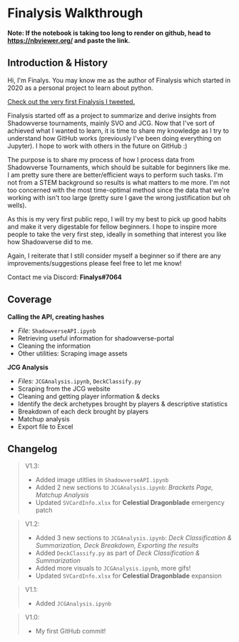 # Finalysis Walkthrough

**Note: If the notebook is taking too long to render on github,  head to https://nbviewer.org/ and paste the link.**

## Introduction & History
Hi, I'm Finalys. You may know me as the author of Finalysis which started in 2020 as a personal project to learn about python. 

[Check out the very first Finalysis I tweeted.](https://twitter.com/_finalys_/status/1241254832989593606?s=20&t=voDlHTU61L76QXQsW92XNQ)

Finalysis started off as a project to summarize and derive insights from Shadowverse tournaments, mainly SVO and JCG. Now that I've sort of achieved what I wanted to learn, it is time to share my knowledge as I try to understand how GitHub works (previously I've been doing everything on Jupyter). I hope to work with others in the future on GitHub :)

The purpose is to share my process of how I process data from Shadowverse Tournaments, which should be suitable for beginners like me. I am pretty sure there are better/efficient ways to perform such tasks. I'm not from a STEM background so results is what matters to me more. I'm not too concerned with the most time-optimal method since the data that we're working with isn't too large (pretty sure I gave the wrong justification but oh wells).

As this is my very first public repo, I will try my best to pick up good habits and make it very digestable for fellow beginners. I hope to inspire more people to take the very first step, ideally in something that interest you like how Shadowverse did to me. 

Again, I reiterate that I still consider myself a beginner so if there are any improvements/suggestions please feel free to let me know! 

Contact me via Discord: **Finalys#7064**

## Coverage

**Calling the API, creating hashes**
- *File:* `ShadowverseAPI.ipynb`
- Retrieving useful information for shadowverse-portal
- Cleaning the information
- Other utilities: Scraping image assets
    
**JCG Analysis**
- *Files:* `JCGAnalysis.ipynb`, `DeckClassify.py`
- Scraping from the JCG website
- Cleaning and getting player information & decks
- Identify the deck archetypes brought by players & descriptive statistics
- Breakdown of each deck brought by players
- Matchup analysis
- Export file to Excel

## Changelog

>V1.3:
>- Added image utitlies in `ShadowverseAPI.ipynb`
>- Added 2 new sections to `JCGAnalysis.ipynb`: *Brackets Page, Matchup Analysis*
>- Updated `SVCardInfo.xlsx` for **Celestial Dragonblade** emergency patch


>V1.2:
>- Added 3 new sections to `JCGAnalysis.ipynb`: *Deck Classification & Summarization, Deck Breakdown, Exporting the results*
>- Added `DeckClassify.py` as part of *Deck Classification & Summarization*
>- Added more visuals to `JCGAnalysis.ipynb`, more gifs!
>- Updated `SVCardInfo.xlsx` for **Celestial Dragonblade** expansion


>V1.1:
>- Added `JCGAnalysis.ipynb`

>V1.0:
>- My first GitHub commit!